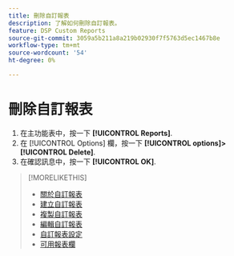```yaml
---
title: 刪除自訂報表
description: 了解如何刪除自訂報表。
feature: DSP Custom Reports
source-git-commit: 3059a5b211a8a219b02930f7f5763d5ec1467b8e
workflow-type: tm+mt
source-wordcount: '54'
ht-degree: 0%

---
```


# 刪除自訂報表

1. 在主功能表中，按一下 **[!UICONTROL Reports]**.
1. 在 [!UICONTROL Options] 欄，按一下 **[!UICONTROL options]>[!UICONTROL Delete]**.
1. 在確認訊息中，按一下 **[!UICONTROL OK]**.

>[!MORELIKETHIS]
>
>* [關於自訂報表](/help/dsp/reports/report-about.md)
>* [建立自訂報表](/help/dsp/reports/report-create.md)
>* [複製自訂報表](/help/dsp/reports/report-copy.md)
>* [編輯自訂報表](/help/dsp/reports/report-edit.md)
>* [自訂報表設定](/help/dsp/reports/report-settings.md)
>* [可用報表欄](/help/dsp/reports/report-columns.md)

